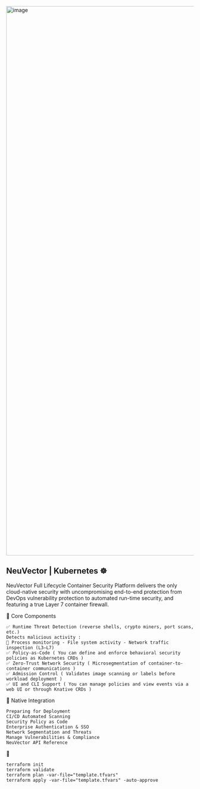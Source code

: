 <img width="3012" height="1476" alt="image" src="https://github.com/user-attachments/assets/fdd26e5f-73eb-49fe-841e-5a79e782961b" />

## NeuVector | Kubernetes ☸️
NeuVector Full Lifecycle Container Security Platform delivers the only cloud-native security with uncompromising end-to-end protection from DevOps vulnerability protection to automated run-time security, and featuring a true Layer 7 container firewall.

🧱 Core Components
```
✅ Runtime Threat Detection (reverse shells, crypto miners, port scans, etc.)
Detects malicious activity :
🧩 Process monitoring - File system activity - Network traffic inspection (L3–L7)
✅ Policy-as-Code ( You can define and enforce behavioral security policies as Kubernetes CRDs )
✅ Zero-Trust Network Security ( Microsegmentation of container-to-container communications )
✅ Admission Control ( Validates image scanning or labels before workload deployment )
✅ UI and CLI Support ( You can manage policies and view events via a web UI or through Knative CRDs )

```


🔌 Native Integration  
```
Preparing for Deployment
CI/CD Automated Scanning
Security Policy as Code
Enterprise Authentication & SSO
Network Segmentation and Threats
Manage Vulnerabilities & Compliance
NeuVector API Reference
```

🚀 
```
terraform init
terraform validate
terraform plan -var-file="template.tfvars"
terraform apply -var-file="template.tfvars" -auto-approve
```





